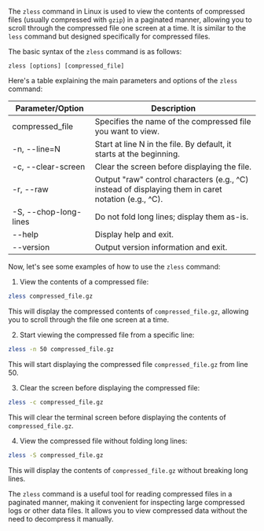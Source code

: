 The `zless` command in Linux is used to view the contents of compressed files (usually compressed with `gzip`) in a paginated manner, allowing you to scroll through the compressed file one screen at a time. It is similar to the `less` command but designed specifically for compressed files.

The basic syntax of the `zless` command is as follows:

```
zless [options] [compressed_file]
```

Here's a table explaining the main parameters and options of the `zless` command:

| Parameter/Option | Description                                                                                               |
|------------------|-----------------------------------------------------------------------------------------------------------|
| compressed_file  | Specifies the name of the compressed file you want to view.                                               |
| -n, --line=N     | Start at line N in the file. By default, it starts at the beginning.                                      |
| -c, --clear-screen | Clear the screen before displaying the file.                                                             |
| -r, --raw        | Output "raw" control characters (e.g., ^C) instead of displaying them in caret notation (e.g., ^C).     |
| -S, --chop-long-lines | Do not fold long lines; display them as-is.                                                            |
| --help           | Display help and exit.                                                                                   |
| --version        | Output version information and exit.                                                                     |

Now, let's see some examples of how to use the `zless` command:

1. View the contents of a compressed file:

```bash
zless compressed_file.gz
```

This will display the compressed contents of `compressed_file.gz`, allowing you to scroll through the file one screen at a time.

2. Start viewing the compressed file from a specific line:

```bash
zless -n 50 compressed_file.gz
```

This will start displaying the compressed file `compressed_file.gz` from line 50.

3. Clear the screen before displaying the compressed file:

```bash
zless -c compressed_file.gz
```

This will clear the terminal screen before displaying the contents of `compressed_file.gz`.

4. View the compressed file without folding long lines:

```bash
zless -S compressed_file.gz
```

This will display the contents of `compressed_file.gz` without breaking long lines.

The `zless` command is a useful tool for reading compressed files in a paginated manner, making it convenient for inspecting large compressed logs or other data files. It allows you to view compressed data without the need to decompress it manually.

